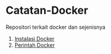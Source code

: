 # Catatan-Docker
Repositori terkait docker dan sejenisnya
1. [Instalasi Docker](https://github.com/rizalespe/Catatan-Docker/blob/master/Instalasi-Docker.md)
2. [Perintah Docker](https://github.com/rizalespe/Catatan-Docker/blob/master/Perintah-Docker.md)
